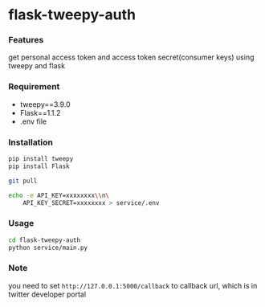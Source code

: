 # flask-tweepy-auth 
 
### Features
get personal access token and access token secret(consumer keys) using tweepy and flask
 
### Requirement

* tweepy==3.9.0
* Flask==1.1.2
* .env file

### Installation
```bash
pip install tweepy
pip install Flask
```
```bash
git pull 
```
```bash
echo -e API_KEY=xxxxxxxx\\n\
    API_KEY_SECRET=xxxxxxxx > service/.env
```
 
### Usage
```bash
cd flask-tweepy-auth
python service/main.py
```
 
### Note
you need to set `http://127.0.0.1:5000/callback` to callback url, which is in twitter developer portal 
